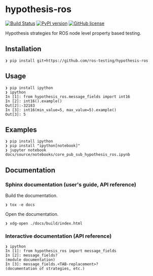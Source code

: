 # hypothesis-ros

[![Build Status](https://travis-ci.org/fkromer/hypothesis-ros.svg?branch=master)](https://travis-ci.org/fkromer/hypothesis-ros)
[![PyPI version](https://badge.fury.io/py/hypothesis-ros.svg)](https://badge.fury.io/py/hypothesis-ros)
[![GitHub license](https://img.shields.io/github/license/fkromer/hypothesis-ros.svg)](https://github.com/fkromer/hypothesis-ros/blob/master/LICENSE)

Hypothesis strategies for ROS node level property based testing.

## Installation

    ❯ pip install git+https://github.com/ros-testing/hypothesis-ros

## Usage

    ❯ pip install ipython
    ❯ ipython
    In [1]: from hypothesis_ros.message_fields import int16
    In [2]: int16().example()
    Out[2]:-32183
    In [3]: int16(min_value=5, max_value=5).example()
    Out[3]: 5

## Examples

    ❯ pip install ipython
    ❯ pip install "ipython[notebook]"
    ❯ jupyter notebook docs/source/notebooks/core_pub_sub_hypothesis_ros.ipynb

## Documentation

### Sphinx documentation (user's guide, API reference)

Build the documentation.

    ❯ tox -e docs

Open the documentation.

    ❯ xdg-open ./docs/build/index.html

### Interactive documentation (API reference)

    ❯ ipython
    In [1]: from hypothesis_ros import message_fields
    In [2]: message_fields?
    (module documentation)
    In [3]: message_fields.<TAB-replacement>?
    (documentation of strategies, etc.)
